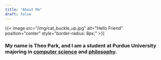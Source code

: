 ```yaml
---
title: "About Me"
draft: false
---
```


{{< image src="/img/cat_buckle_up.jpg" alt="Hello Friend" position="center" style="border-radius: 8px;" >}}

### My name is Theo Park, and I am a student at Purdue University majoring in [computer science](https://catalog.purdue.edu/preview_program.php?catoid=14&poid=18776) and [philosophy](https://catalog.purdue.edu/preview_program.php?catoid=14&poid=18803).
